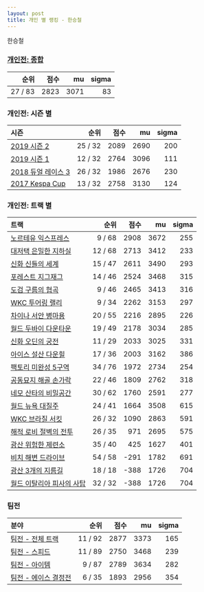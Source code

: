 ```yaml
---
layout: post
title: 개인 별 랭킹 - 한승철
---
```


한승철

### [개인전: 종합](../singles-full)

| 순위 | 점수 | mu | sigma |
|---:|---:|---:|---:|
| 27 / 83 | 2823 | 3071 | 83 |

### 개인전: 시즌 별

| 시즌 | 순위 | 점수 | mu | sigma |
|:---|---:|---:|---:|---:|
| [2019 시즌 2](../singles-s2019_2) | 25 / 32 | 2089 | 2690 | 200 |
| [2019 시즌 1](../singles-s2019_1) | 12 / 32 | 2764 | 3096 | 111 |
| [2018 듀얼 레이스 3](../singles-s2018_1) | 26 / 32 | 1986 | 2676 | 230 |
| [2017 Kespa Cup](../singles-s2017_2) | 13 / 32 | 2758 | 3130 | 124 |

### 개인전: 트랙 별

| 트랙 | 순위 | 점수 | mu | sigma |
|:---|---:|---:|---:|---:|
| [노르테유 익스프레스](../noex) | 9 / 68 | 2908 | 3672 | 255 |
| [대저택 은밀한 지하실](../jeotaek) | 12 / 68 | 2713 | 3412 | 233 |
| [신화 신들의 세계](../shinsegye) | 15 / 47 | 2611 | 3490 | 293 |
| [포레스트 지그재그](../zigzag) | 14 / 46 | 2524 | 3468 | 315 |
| [도검 구름의 협곡](../hyupgog) | 9 / 46 | 2465 | 3413 | 316 |
| [WKC 투어링 랠리](../rally) | 9 / 34 | 2262 | 3153 | 297 |
| [차이나 서안 병마용](../byeongma) | 20 / 55 | 2216 | 2895 | 226 |
| [월드 두바이 다운타운](../dubai) | 19 / 49 | 2178 | 3034 | 285 |
| [신화 오딘의 궁전](../odin) | 11 / 29 | 2033 | 3025 | 331 |
| [아이스 설산 다운힐](../seolsan) | 17 / 36 | 2003 | 3162 | 386 |
| [팩토리 미완성 5구역](../district5) | 34 / 76 | 1972 | 2734 | 254 |
| [공동묘지 해골 손가락](../haeson) | 22 / 46 | 1809 | 2762 | 318 |
| [네모 산타의 비밀공간](../santa) | 30 / 62 | 1760 | 2591 | 277 |
| [월드 뉴욕 대질주](../newyork) | 24 / 41 | 1664 | 3508 | 615 |
| [WKC 브라질 서킷](../brazil) | 26 / 32 | 1090 | 2863 | 591 |
| [해적 로비 절벽의 전투](../lobby) | 26 / 35 | 971 | 2695 | 575 |
| [광산 위험한 제련소](../jeryeonso) | 35 / 40 | 425 | 1627 | 401 |
| [비치 해변 드라이브](../haebyun) | 54 / 58 | -291 | 1782 | 691 |
| [광산 3개의 지름길](../gwangsamji) | 18 / 18 | -388 | 1726 | 704 |
| [월드 이탈리아 피사의 사탑](../pizza) | 32 / 32 | -388 | 1726 | 704 |

### 팀전

| 분야 | 순위 | 점수 | mu | sigma |
|:---|---:|---:|---:|---:|
| [팀전 - 전체 트랙](../team-full) | 11 / 92 | 2877 | 3373 | 165 |
| [팀전 - 스피드](../team-speed) | 11 / 89 | 2750 | 3468 | 239 |
| [팀전 - 아이템](../team-item) | 9 / 87 | 2789 | 3634 | 282 |
| [팀전 - 에이스 결정전](../team-ace) | 6 / 35 | 1893 | 2956 | 354 |
